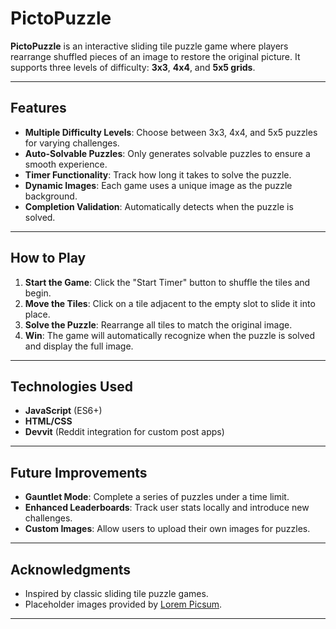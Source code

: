 

# PictoPuzzle

**PictoPuzzle** is an interactive sliding tile puzzle game where players rearrange shuffled pieces of an image to restore the original picture. It supports three levels of difficulty: **3x3**, **4x4**, and **5x5 grids**.

---

## Features

- **Multiple Difficulty Levels**: Choose between 3x3, 4x4, and 5x5 puzzles for varying challenges.  
- **Auto-Solvable Puzzles**: Only generates solvable puzzles to ensure a smooth experience.  
- **Timer Functionality**: Track how long it takes to solve the puzzle.  
- **Dynamic Images**: Each game uses a unique image as the puzzle background.  
- **Completion Validation**: Automatically detects when the puzzle is solved.  

---

## How to Play

1. **Start the Game**: Click the "Start Timer" button to shuffle the tiles and begin.  
2. **Move the Tiles**: Click on a tile adjacent to the empty slot to slide it into place.  
3. **Solve the Puzzle**: Rearrange all tiles to match the original image.  
4. **Win**: The game will automatically recognize when the puzzle is solved and display the full image.  

---

## Technologies Used

- **JavaScript** (ES6+)
- **HTML/CSS**  
- **Devvit** (Reddit integration for custom post apps)  

---

## Future Improvements

- **Gauntlet Mode**: Complete a series of puzzles under a time limit.  
- **Enhanced Leaderboards**: Track user stats locally and introduce new challenges.  
- **Custom Images**: Allow users to upload their own images for puzzles.  

---

## Acknowledgments

- Inspired by classic sliding tile puzzle games.
- Placeholder images provided by [Lorem Picsum](https://picsum.photos/).

---
